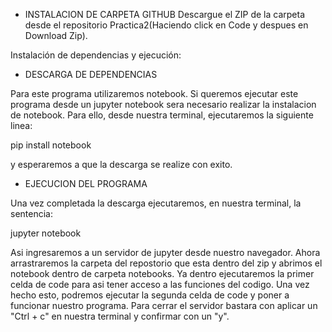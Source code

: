 - INSTALACION DE CARPETA GITHUB
Descargue el ZIP de la carpeta desde el repositorio Practica2(Haciendo click en Code y despues en Download Zip).

Instalación de dependencias y ejecución:

- DESCARGA DE DEPENDENCIAS

Para este programa utilizaremos notebook.
Si queremos ejecutar este programa desde un jupyter notebook sera necesario realizar la instalacion de notebook.
Para ello, desde nuestra terminal, ejecutaremos la siguiente linea:

pip install notebook

y esperaremos a que la descarga se realize con exito.

- EJECUCION DEL PROGRAMA

Una vez completada la descarga ejecutaremos, en nuestra terminal, la sentencia:

jupyter notebook

Asi ingresaremos a un servidor de jupyter desde nuestro navegador.
Ahora arrastraremos la carpeta del repostorio que esta dentro del zip y abrimos el notebook dentro de carpeta notebooks.
Ya dentro ejecutaremos la primer celda de code para asi tener acceso a las funciones del codigo.
Una vez hecho esto, podremos ejecutar la segunda celda de code y poner a funcionar nuestro programa.
Para cerrar el servidor bastara con aplicar un "Ctrl + c" en nuestra terminal y confirmar con un "y".
